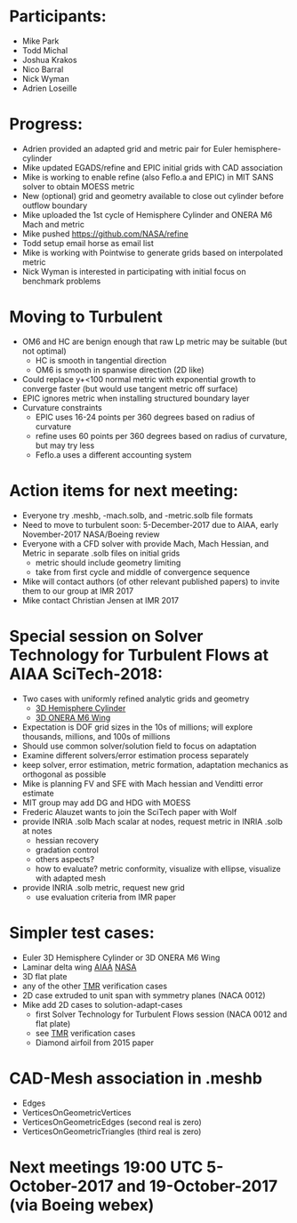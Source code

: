 # Participants:
 - Mike Park
 - Todd Michal
 - Joshua Krakos
 - Nico Barral
 - Nick Wyman
 - Adrien Loseille

# Progress:
- Adrien provided an adapted grid and metric pair for Euler hemisphere-cylinder
- Mike updated EGADS/refine and EPIC initial grids with CAD association
- Mike is working to enable refine (also Feflo.a and EPIC)
  in MIT SANS solver to obtain MOESS metric
- New (optional) grid and geometry available to close out cylinder before outflow boundary
- Mike uploaded the 1st cycle of Hemisphere Cylinder and ONERA M6 Mach and metric
- Mike pushed https://github.com/NASA/refine
- Todd setup email horse as email list
- Mike is working with Pointwise to generate grids based on interpolated metric
- Nick Wyman is interested in participating with initial focus on benchmark problems

# Moving to Turbulent
- OM6 and HC are benign enough that raw Lp metric may be suitable (but not optimal)
  - HC is smooth in tangential direction
  - OM6 is smooth in spanwise direction (2D like)
- Could replace y+<100 normal metric with exponential growth to converge faster (but would use tangent metric off surface)
- EPIC ignores metric when installing structured boundary layer
- Curvature constraints
  - EPIC uses 16-24 points per 360 degrees based on radius of curvature
  - refine uses 60 points per 360 degrees based on radius of curvature, but may try less
  - Feflo.a uses a different accounting system
  

# Action items for next meeting:
- Everyone try .meshb, -mach.solb, and -metric.solb file formats
- Need to move to turbulent soon: 5-December-2017 due to AIAA, early November-2017 NASA/Boeing review
- Everyone with a CFD solver with provide Mach, Mach Hessian, and Metric in separate .solb files on initial grids
  - metric should include geometry limiting
  - take from first cycle and middle of convergence sequence
- Mike will contact authors (of other relevant published papers) to invite them to our group at IMR 2017
- Mike contact Christian Jensen at IMR 2017

# Special session on Solver Technology for Turbulent Flows at AIAA SciTech-2018:
- Two cases with uniformly refined analytic grids and geometry
  - [3D Hemisphere Cylinder](https://turbmodels.larc.nasa.gov/hc3dnumericspart2_val.html)
  - [3D ONERA M6 Wing](https://turbmodels.larc.nasa.gov/onerawingnumerics_val.html)
- Expectation is DOF grid sizes in the 10s of millions; will explore thousands, millions, and 100s of millions
- Should use common solver/solution field to focus on adaptation 
- Examine different solvers/error estimation process separately
- keep solver, error estimation, metric formation, adaptation mechanics as orthogonal as possible
- Mike is planning FV and SFE with Mach hessian and Venditti error estimate
- MIT group may add DG and HDG with MOESS
- Frederic Alauzet wants to join the SciTech paper with Wolf
- provide INRIA .solb Mach scalar at nodes, request metric in INRIA .solb at notes
  - hessian recovery
  - gradation control
  - others aspects?
  - how to evaluate? metric conformity, visualize with ellipse, visualize with adapted mesh
- provide INRIA .solb metric, request new grid
  - use evaluation criteria from IMR paper

# Simpler test cases:
- Euler 3D Hemisphere Cylinder or 3D ONERA M6 Wing
- Laminar delta wing [AIAA](http://dx.doi.org/10.2514/6.2015-2292) [NASA](http://ntrs.nasa.gov/search.jsp?R=20160006030)
- 3D flat plate
- any of the other [TMR](https://turbmodels.larc.nasa.gov/) verification cases
- 2D case extruded to unit span with symmetry planes (NACA 0012)
- Mike add 2D cases to solution-adapt-cases
  - first Solver Technology for Turbulent Flows session (NACA 0012 and flat plate)
  - see [TMR](https://turbmodels.larc.nasa.gov/) verification cases
  - Diamond airfoil from 2015 paper

# CAD-Mesh association in .meshb
- Edges
- VerticesOnGeometricVertices
- VerticesOnGeometricEdges (second real is zero)
- VerticesOnGeometricTriangles (third real is zero)

# Next meetings 19:00 UTC 5-October-2017 and 19-October-2017 (via Boeing webex)

